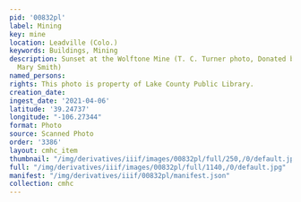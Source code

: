 ```yaml
---
pid: '00832pl'
label: Mining
key: mine
location: Leadville (Colo.)
keywords: Buildings, Mining
description: Sunset at the Wolftone Mine (T. C. Turner photo, Donated by John and
  Mary Smith)
named_persons: 
rights: This photo is property of Lake County Public Library.
creation_date: 
ingest_date: '2021-04-06'
latitude: '39.24737'
longitude: "-106.27344"
format: Photo
source: Scanned Photo
order: '3386'
layout: cmhc_item
thumbnail: "/img/derivatives/iiif/images/00832pl/full/250,/0/default.jpg"
full: "/img/derivatives/iiif/images/00832pl/full/1140,/0/default.jpg"
manifest: "/img/derivatives/iiif/00832pl/manifest.json"
collection: cmhc
---
```

